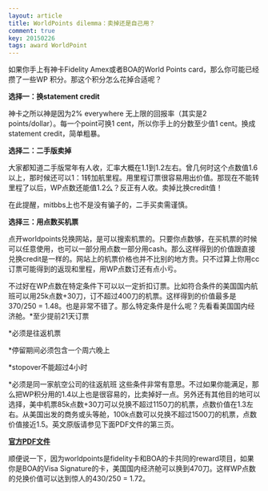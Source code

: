 ```yaml
---
layout: article
title: WorldPoints dilemma：卖掉还是自己用？
comment: true
key: 20150226
tags: award WorldPoint
---
```


如果你手上有神卡Fidelity Amex或者BOA的World Points card，那么你可能已经攒了一些WP 积分。那这个积分怎么花掉合适呢？


**选择一：换statement credit**

神卡之所以神是因为2% everywhere 无上限的回报率（其实是2 points/dollar）。每一个point可换1 cent，所以你手上的分数至少值1 cent。换成statement credit，简单粗暴。


**选择二：二手版卖掉**


大家都知道二手版常年有人收，汇率大概在1.1到1.2左右。曾几何时这个点数值1.6以上，那时候还可以1：1转加航里程。用里程订票很容易用出价值。那现在不能转里程了以后，WP点数还能值1.2么？反正有人收。卖掉比换credit值！

在此提醒，mitbbs上也不是没有骗子的，二手买卖需谨慎。


**选择三：用点数买机票**

点开worldpoints兑换网站，是可以搜索机票的。只要你点数够，在买机票的时候可以任意使用，也可以一部分用点数一部分用cash。那么这样得到的价值跟直接兑换credit是一样的。网站上的机票价格也并不比别的地方贵。只不过算上你用cc订票可能得到的返现和里程，用WP点数订还有点小亏。

不过好在WP点数在特定条件下可以以一定折扣订票。比如符合条件的美国国内航班可以用25k点数+30刀，订不超过400刀的机票。这样得到的价值最多是370/250 = 1.48。也是非常不错了。那么特定条件是什么呢？先看看美国国内经济舱。*至少提前21天订票

	
*必须是往返机票

	
*停留期间必须包含一个周六晚上

	
*stopover不能超过4小时

	
*必须是同一家航空公司的往返航班
这些条件非常有意思。不过如果你能满足，那么把WP积分用的1.4以上也是很容易的，比卖掉好一点。另外还有其他目的地可以选择，美中机票85k点数+30刀可以兑换不超过1150刀的机票，点数价值在1.3左右。从美国出发的商务或头等舱，100k点数可以兑换不超过1500刀的机票，点数价值接近1.5。英文原版请参见下面PDF文件的第三页。


**[官方PDF文件](https://www.managerewardsonline.bankofamerica.com/cms/published/root/rps/pdf/BACWPEng044461Nov2014.pdf)**


顺便说一下，因为worldpoints是fidelity卡和BOA的卡共同的reward项目，如果你是BOA的Visa Signature的卡，美国国内经济舱可以换到470刀。这样WP点数的兑换价值可以达到惊人的430/250 = 1.72。
